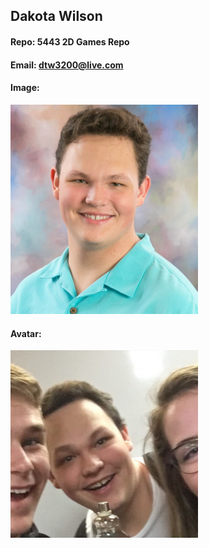 ## Dakota Wilson
#### Repo: 5443 2D Games Repo
#### Email: dtw3200@live.com
#### Image:
<img src="Images/GitPic.png" width="300">

#### Avatar:
<img src="Images/Avatar.png" width="300">